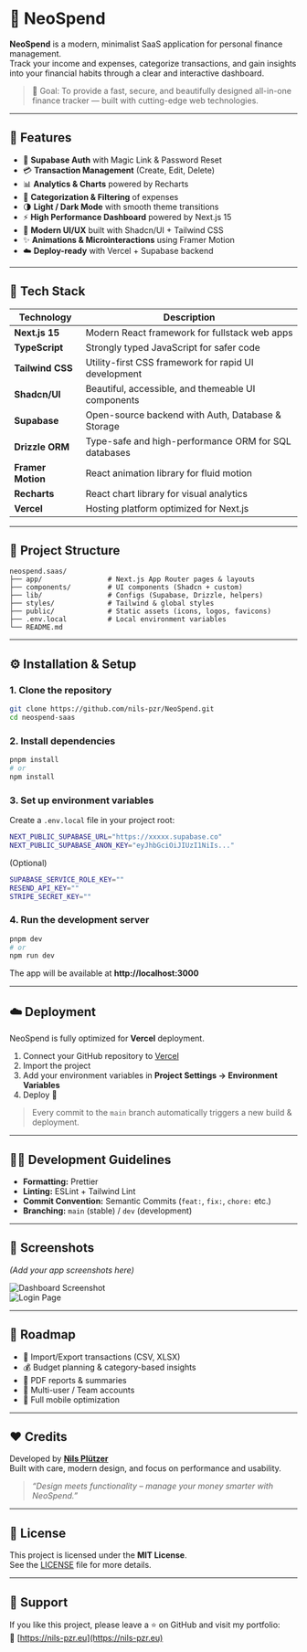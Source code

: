 # 💸 NeoSpend

**NeoSpend** is a modern, minimalist SaaS application for personal finance management.  
Track your income and expenses, categorize transactions, and gain insights into your financial habits through a clear and interactive dashboard.

> 🧭 Goal: To provide a fast, secure, and beautifully designed all-in-one finance tracker — built with cutting-edge web technologies.

---

## 🚀 Features

- 🔐 **Supabase Auth** with Magic Link & Password Reset  
- 💳 **Transaction Management** (Create, Edit, Delete)  
- 📊 **Analytics & Charts** powered by Recharts  
- 🧠 **Categorization & Filtering** of expenses  
- 🌗 **Light / Dark Mode** with smooth theme transitions  
- ⚡ **High Performance Dashboard** powered by Next.js 15  
- 🎨 **Modern UI/UX** built with Shadcn/UI + Tailwind CSS  
- ✨ **Animations & Microinteractions** using Framer Motion  
- ☁️ **Deploy-ready** with Vercel + Supabase backend  

---

## 🧱 Tech Stack

| Technology | Description |
|-------------|-------------|
| **Next.js 15** | Modern React framework for fullstack web apps |
| **TypeScript** | Strongly typed JavaScript for safer code |
| **Tailwind CSS** | Utility-first CSS framework for rapid UI development |
| **Shadcn/UI** | Beautiful, accessible, and themeable UI components |
| **Supabase** | Open-source backend with Auth, Database & Storage |
| **Drizzle ORM** | Type-safe and high-performance ORM for SQL databases |
| **Framer Motion** | React animation library for fluid motion |
| **Recharts** | React chart library for visual analytics |
| **Vercel** | Hosting platform optimized for Next.js |

---

## 🧭 Project Structure

```
neospend.saas/
├── app/                # Next.js App Router pages & layouts
├── components/         # UI components (Shadcn + custom)
├── lib/                # Configs (Supabase, Drizzle, helpers)
├── styles/             # Tailwind & global styles
├── public/             # Static assets (icons, logos, favicons)
├── .env.local          # Local environment variables
└── README.md
```

---

## ⚙️ Installation & Setup

### 1. Clone the repository

```bash
git clone https://github.com/nils-pzr/NeoSpend.git
cd neospend-saas
```

### 2. Install dependencies

```bash
pnpm install
# or
npm install
```

### 3. Set up environment variables

Create a `.env.local` file in your project root:

```bash
NEXT_PUBLIC_SUPABASE_URL="https://xxxxx.supabase.co"
NEXT_PUBLIC_SUPABASE_ANON_KEY="eyJhbGciOiJIUzI1NiIs..."
```

(Optional)
```bash
SUPABASE_SERVICE_ROLE_KEY=""
RESEND_API_KEY=""
STRIPE_SECRET_KEY=""
```

### 4. Run the development server

```bash
pnpm dev
# or
npm run dev
```

The app will be available at **http://localhost:3000**

---

## ☁️ Deployment

NeoSpend is fully optimized for **Vercel** deployment.

1. Connect your GitHub repository to [Vercel](https://vercel.com)  
2. Import the project  
3. Add your environment variables in **Project Settings → Environment Variables**  
4. Deploy 🎉  

> Every commit to the `main` branch automatically triggers a new build & deployment.

---

## 🧑‍💻 Development Guidelines

- **Formatting:** Prettier  
- **Linting:** ESLint + Tailwind Lint  
- **Commit Convention:** Semantic Commits (`feat:`, `fix:`, `chore:` etc.)  
- **Branching:** `main` (stable) / `dev` (development)  

---

## 📸 Screenshots

*(Add your app screenshots here)*

![Dashboard Screenshot](public/screenshots/dashboard.png)  
![Login Page](public/screenshots/login.png)

---

## 🧭 Roadmap

- 🔄 Import/Export transactions (CSV, XLSX)  
- 💰 Budget planning & category-based insights  
- 🧾 PDF reports & summaries  
- 👥 Multi-user / Team accounts  
- 📱 Full mobile optimization  

---

## ❤️ Credits

Developed by [**Nils Plützer**](https://nils-pzr.eu)  
Built with care, modern design, and focus on performance and usability.

> *“Design meets functionality – manage your money smarter with NeoSpend.”*

---

## 📜 License

This project is licensed under the **MIT License**.  
See the [LICENSE](/neospend-saas/LICENSE) file for more details.

---

## 🌟 Support

If you like this project, please leave a ⭐ on GitHub and visit my portfolio:  
🔗 [https://nils-pzr.eu](https://nils-pzr.eu)
